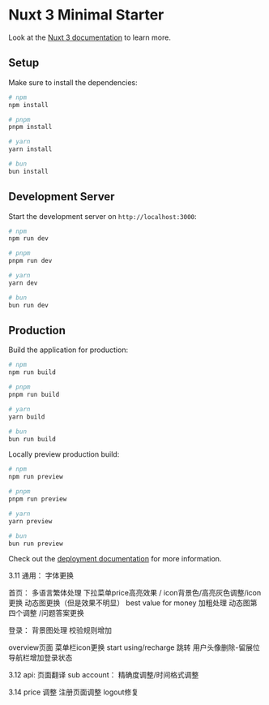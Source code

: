 # Nuxt 3 Minimal Starter

Look at the [Nuxt 3 documentation](https://nuxt.com/docs/getting-started/introduction) to learn more.

## Setup

Make sure to install the dependencies:

```bash
# npm
npm install

# pnpm
pnpm install

# yarn
yarn install

# bun
bun install
```

## Development Server

Start the development server on `http://localhost:3000`:

```bash
# npm
npm run dev

# pnpm
pnpm run dev

# yarn
yarn dev

# bun
bun run dev
```

## Production

Build the application for production:

```bash
# npm
npm run build

# pnpm
pnpm run build

# yarn
yarn build

# bun
bun run build
```

Locally preview production build:

```bash
# npm
npm run preview

# pnpm
pnpm run preview

# yarn
yarn preview

# bun
bun run preview
```

Check out the [deployment documentation](https://nuxt.com/docs/getting-started/deployment) for more information.

3.11
通用：
字体更换

首页：
多语言繁体处理
下拉菜单price高亮效果 / icon背景色/高亮灰色调整/icon更换
动态图更换（但是效果不明显）
best value for money 加粗处理
动态图第四个调整  /问题答案更换

登录：
背景图处理
校验规则增加

overview页面
菜单栏icon更换
start using/recharge 跳转
用户头像删除-留展位
导航栏增加登录状态

3.12
api:
页面翻译
sub account：
精确度调整/时间格式调整

3.14
price 调整
注册页面调整
logout修复
